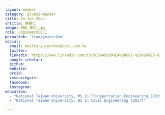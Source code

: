 ```yaml
---
layout: member
category: alumni-master
title: Yu-Jen Chen
chtitle: 陳譽仁
image: R06_譽仁.jpg
role: Engineer@CECI
permalink: 'team/yujenchen'
social:
  email: mailto:yujenchen@ceci.com.tw
  twitter: 
  linkedin: https://www.linkedin.com/in/%E8%AD%BD%E4%BB%81-%E9%99%B3-92b9b2172/
  google-scholar: 
  github: 
  website: 
  orcid: 
  researchgate: 
  facebook: 
  instagram: 
education:
  - "National Taiwan University, MS in Transportation Engineering (2019)"
  - "National Taiwan University, BS in Civil Engineering (2017)"

---
```



